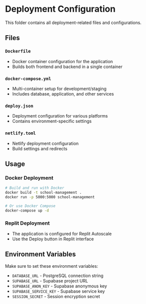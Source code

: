 # Deployment Configuration

This folder contains all deployment-related files and configurations.

## Files

### `Dockerfile`
- Docker container configuration for the application
- Builds both frontend and backend in a single container

### `docker-compose.yml`
- Multi-container setup for development/staging
- Includes database, application, and other services

### `deploy.json`
- Deployment configuration for various platforms
- Contains environment-specific settings

### `netlify.toml`
- Netlify deployment configuration
- Build settings and redirects

## Usage

### Docker Deployment
```bash
# Build and run with Docker
docker build -t school-management .
docker run -p 5000:5000 school-management

# Or use Docker Compose
docker-compose up -d
```

### Replit Deployment
- The application is configured for Replit Autoscale
- Use the Deploy button in Replit interface

## Environment Variables
Make sure to set these environment variables:
- `DATABASE_URL` - PostgreSQL connection string
- `SUPABASE_URL` - Supabase project URL
- `SUPABASE_ANON_KEY` - Supabase anonymous key
- `SUPABASE_SERVICE_KEY` - Supabase service key
- `SESSION_SECRET` - Session encryption secret